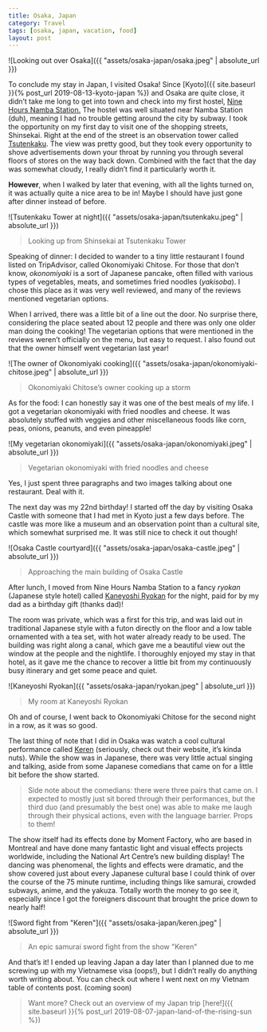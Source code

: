 ```yaml
---
title: Osaka, Japan
category: Travel
tags: [osaka, japan, vacation, food]
layout: post
---
```


![Looking out over Osaka]({{ "assets/osaka-japan/osaka.jpeg" | absolute_url }})

To conclude my stay in Japan, I visited Osaka! Since [Kyoto]({{ site.baseurl }}{% post_url 2019-08-13-kyoto-japan %}) and Osaka are quite close, it didn’t take me long to get into town and check into my first hostel, [Nine Hours Namba Station.](https://ninehours.co.jp/?lang=en) The hostel was well situated near Namba Station (duh), meaning I had no trouble getting around the city by subway. I took the opportunity on my first day to visit one of the shopping streets, Shinsekai. Right at the end of the street is an observation tower called [Tsutenkaku](https://www.tsutenkaku.co.jp/).<!--more--> The view was pretty good, but they took every opportunity to shove advertisements down your throat by running you through several floors of stores on the way back down. Combined with the fact that the day was somewhat cloudy, I really didn’t find it particularly worth it.

**However**, when I walked by later that evening, with all the lights turned on, it was actually quite a nice area to be in! Maybe I should have just gone after dinner instead of before.

![Tsutenkaku Tower at night]({{ "assets/osaka-japan/tsutenkaku.jpeg" | absolute_url }})
> Looking up from Shinsekai at Tsutenkaku Tower

Speaking of dinner: I decided to wander to a tiny little restaurant I found listed on TripAdvisor, called Okonomiyaki Chitose. For those that don’t know, *okonomiyaki* is a sort of Japanese pancake, often filled with various types of vegetables, meats, and sometimes fried noodles (*yakisoba*). I chose this place as it was very well reviewed, and many of the reviews mentioned vegetarian options.

When I arrived, there was a little bit of a line out the door. No surprise there, considering the place seated about 12 people and there was only one older man doing the cooking! The vegetarian options that were mentioned in the reviews weren’t officially on the menu, but easy to request. I also found out that the owner himself went vegetarian last year!

![The owner of Okonomiyaki cooking]({{ "assets/osaka-japan/okonomiyaki-chitose.jpeg" | absolute_url }})
> Okonomiyaki Chitose’s owner cooking up a storm

As for the food: I can honestly say it was one of the best meals of my life. I got a vegetarian okonomiyaki with fried noodles and cheese. It was absolutely stuffed with veggies and other miscellaneous foods like corn, peas, onions, peanuts, and even pineapple!

![My vegetarian okonomiyaki]({{ "assets/osaka-japan/okonomiyaki.jpeg" | absolute_url }})
> Vegetarian okonomiyaki with fried noodles and cheese

Yes, I just spent three paragraphs and two images talking about one restaurant. Deal with it.

The next day was my 22nd birthday! I started off the day by visiting Osaka Castle with someone that I had met in Kyoto just a few days before. The castle was more like a museum and an observation point than a cultural site, which somewhat surprised me. It was still nice to check it out though!

![Osaka Castle courtyard]({{ "assets/osaka-japan/osaka-castle.jpeg" | absolute_url }})
> Approaching the main building of Osaka Castle

After lunch, I moved from Nine Hours Namba Station to a fancy *ryokan* (Japanese style hotel) called [Kaneyoshi Ryokan](http://www.ryokan.or.jp/english/yado/main/96329) for the night, paid for by my dad as a birthday gift (thanks dad)!

The room was private, which was a first for this trip, and was laid out in traditional Japanese style with a futon directly on the floor and a low table ornamented with a tea set, with hot water already ready to be used. The building was right along a canal, which gave me a beautiful view out the window at the people and the nightlife. I thoroughly enjoyed my stay in that hotel, as it gave me the chance to recover a little bit from my continuously busy itinerary and get some peace and quiet.

![Kaneyoshi Ryokan]({{ "assets/osaka-japan/ryokan.jpeg" | absolute_url }})
> My room at Kaneyoshi Ryokan

Oh and of course, I went back to Okonomiyaki Chitose for the second night in a row, as it was so good.

The last thing of note that I did in Osaka was watch a cool cultural performance called [Keren](https://keren.jp/en/) (seriously, check out their website, it’s kinda nuts). While the show was in Japanese, there was very little actual singing and talking, aside from some Japanese comedians that came on for a little bit before the show started.

> Side note about the comedians: there were three pairs that came on. I expected to mostly just sit bored through their performances, but the third duo (and presumably the best one) was able to make me laugh through their physical actions, even with the language barrier. Props to them!

The show itself had its effects done by Moment Factory, who are based in Montreal and have done many fantastic light and visual effects projects worldwide, including the National Art Centre’s new building display! The dancing was phenomenal, the lights and effects were dramatic, and the show covered just about every Japanese cultural base I could think of over the course of the 75 minute runtime, including things like samurai, crowded subways, anime, and the yakuza. Totally worth the money to go see it, especially since I got the foreigners discount that brought the price down to nearly half!

![Sword fight from "Keren"]({{ "assets/osaka-japan/keren.jpeg" | absolute_url }})
> An epic samurai sword fight from the show "Keren"

And that’s it! I ended up leaving Japan a day later than I planned due to me screwing up with my Vietnamese visa (oops!), but I didn’t really do anything worth writing about. You can check out where I went next on my Vietnam table of contents post. (coming soon)

> Want more? Check out an overview of my Japan trip [here!]({{ site.baseurl }}{% post_url 2019-08-07-japan-land-of-the-rising-sun %})